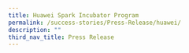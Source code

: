 ```yaml
---
title: Huawei Spark Incubator Program
permalink: /success-stories/Press-Release/huawei/
description: ""
third_nav_title: Press Release
---
```

